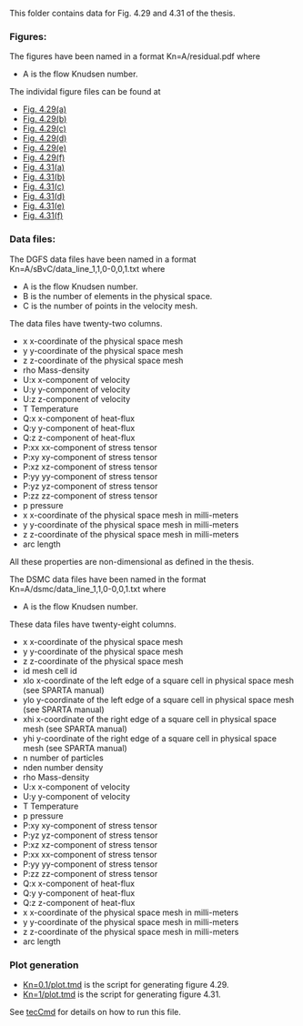 This folder contains data for Fig. 4.29 and 4.31 of the thesis.

### Figures:  

The figures have been named in a format Kn=A/residual.pdf where 
- A is the flow Knudsen number.

The individal figure files can be found at  
- [Fig. 4.29(a)](Kn=0.1/Pxx_diag.pdf)
- [Fig. 4.29(b)](Kn=0.1/Pxy_diag.pdf)
- [Fig. 4.29(c)](Kn=0.1/Pyy_diag.pdf)
- [Fig. 4.29(d)](Kn=0.1/Pzz_diag.pdf)
- [Fig. 4.29(e)](Kn=0.1/Pxz_diag.pdf)
- [Fig. 4.29(f)](Kn=0.1/Pyz_diag.pdf)
- [Fig. 4.31(a)](Kn=1/Pxx_diag.pdf)
- [Fig. 4.31(b)](Kn=1/Pxy_diag.pdf)
- [Fig. 4.31(c)](Kn=1/Pyy_diag.pdf)
- [Fig. 4.31(d)](Kn=1/Pzz_diag.pdf)
- [Fig. 4.31(e)](Kn=1/Pxz_diag.pdf)
- [Fig. 4.31(f)](Kn=1/Pyz_diag.pdf) 

### Data files:  

The DGFS data files have been named in a format Kn=A/sBvC/data\_line\_1,1,0-0,0,1.txt where 
- A is the flow Knudsen number.
- B is the number of elements in the physical space.
- C is the number of points in the velocity mesh.

The data files have twenty-two columns. 
- x x-coordinate of the physical space mesh
- y y-coordinate of the physical space mesh
- z z-coordinate of the physical space mesh
- rho Mass-density 
- U:x x-component of velocity 
- U:y y-component of velocity 
- U:z z-component of velocity 
- T Temperature 
- Q:x x-component of heat-flux 
- Q:y y-component of heat-flux 
- Q:z z-component of heat-flux 
- P:xx xx-component of stress tensor 
- P:xy xy-component of stress tensor
- P:xz xz-component of stress tensor
- P:yy yy-component of stress tensor
- P:yz yz-component of stress tensor
- P:zz zz-component of stress tensor
- p pressure 
- x x-coordinate of the physical space mesh in milli-meters
- y y-coordinate of the physical space mesh in milli-meters
- z z-coordinate of the physical space mesh in milli-meters
- arc length

All these properties are non-dimensional as defined in the thesis.


The DSMC data files have been named in the format Kn=A/dsmc/data\_line\_1,1,0-0,0,1.txt where 
- A is the flow Knudsen number.

These data files have twenty-eight columns. 
- x x-coordinate of the physical space mesh
- y y-coordinate of the physical space mesh
- z z-coordinate of the physical space mesh
- id mesh cell id
- xlo x-coordinate of the left edge of a square cell in physical space mesh (see SPARTA manual)
- ylo y-coordinate of the left edge of a square cell in physical space mesh (see SPARTA manual)
- xhi x-coordinate of the right edge of a square cell in physical space mesh (see SPARTA manual)
- yhi y-coordinate of the right edge of a square cell in physical space mesh (see SPARTA manual)
- n number of particles
- nden number density 
- rho Mass-density 
- U:x x-component of velocity 
- U:y y-component of velocity 
- T Temperature 
- p pressure 
- P:xy xy-component of stress tensor
- P:yz yz-component of stress tensor
- P:xz xz-component of stress tensor
- P:xx xx-component of stress tensor 
- P:yy yy-component of stress tensor
- P:zz zz-component of stress tensor
- Q:x x-component of heat-flux 
- Q:y y-component of heat-flux 
- Q:z z-component of heat-flux 
- x x-coordinate of the physical space mesh in milli-meters
- y y-coordinate of the physical space mesh in milli-meters
- z z-coordinate of the physical space mesh in milli-meters
- arc length

### Plot generation 

- [Kn=0.1/plot.tmd](Kn=0.1/plot.tmd) is the script for generating figure 4.29. 
- [Kn=1/plot.tmd](Kn=1/plot.tmd) is the script for generating figure 4.31. 

See [tecCmd](https://github.com/jaisw7/tecCmd) for details on how to run this file.
